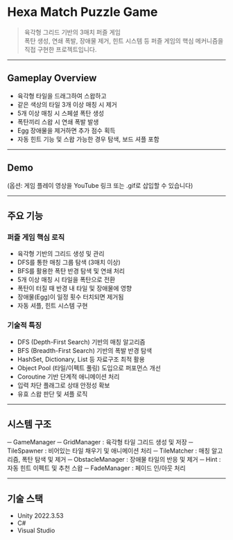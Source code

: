 # Hexa Match Puzzle Game

> 육각형 그리드 기반의 3매치 퍼즐 게임  
> 폭탄 생성, 연쇄 폭발, 장애물 제거, 힌트 시스템 등 퍼즐 게임의 핵심 메커니즘을 직접 구현한 프로젝트입니다.

---

## Gameplay Overview

- 육각형 타일을 드래그하여 스왑하고
- 같은 색상의 타일 3개 이상 매칭 시 제거
- 5개 이상 매칭 시 스페셜 폭탄 생성
- 폭탄끼리 스왑 시 연쇄 폭발 발생
- Egg 장애물을 제거하면 추가 점수 획득
- 자동 힌트 기능 및 스왑 가능한 경우 탐색, 보드 셔플 포함

---

## Demo

(옵션: 게임 플레이 영상을 YouTube 링크 또는 .gif로 삽입할 수 있습니다)

---

## 주요 기능

### 퍼즐 게임 핵심 로직

- 육각형 기반의 그리드 생성 및 관리
- DFS를 통한 매칭 그룹 탐색 (3매치 이상)
- BFS를 활용한 폭탄 반경 탐색 및 연쇄 처리
- 5개 이상 매칭 시 타일을 폭탄으로 전환
- 폭탄이 터질 때 반경 내 타일 및 장애물에 영향
- 장애물(Egg)이 일정 횟수 터치되면 제거됨
- 자동 셔플, 힌트 시스템 구현

### 기술적 특징

- DFS (Depth-First Search) 기반의 매칭 알고리즘
- BFS (Breadth-First Search) 기반의 폭발 반경 탐색
- HashSet, Dictionary, List 등 자료구조 최적 활용
- Object Pool (타일/이펙트 풀링) 도입으로 퍼포먼스 개선
- Coroutine 기반 단계적 애니메이션 처리
- 입력 차단 플래그로 상태 안정성 확보
- 유효 스왑 판단 및 셔플 로직

---

## 시스템 구조

─ GameManager
─ GridManager : 육각형 타일 그리드 생성 및 저장
─ TileSpawner : 비어있는 타일 채우기 및 애니메이션 처리
─ TileMatcher : 매칭 알고리즘, 폭탄 탐색 및 제거
─ ObstacleManager : 장애물 타일의 반응 및 제거
─ Hint : 자동 힌트 이펙트 및 추천 스왑
─ FadeManager : 페이드 인/아웃 처리

---

## 기술 스택

- Unity 2022.3.53
- C#
- Visual Studio
